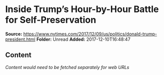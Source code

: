 # Inside Trump’s Hour-by-Hour Battle for Self-Preservation

**Source:** https://www.nytimes.com/2017/12/09/us/politics/donald-trump-president.html
**Folder:** Unread
**Added:** 2017-12-10T16:48:47




## Content
*Content would need to be fetched separately for web URLs*
